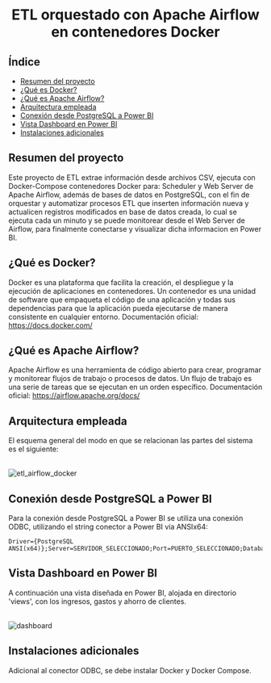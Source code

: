 <h1 align="center"> ETL orquestado con Apache Airflow en contenedores Docker </h1>

## Índice

- [Resumen del proyecto](#Resumen-del-proyecto)
- [¿Qué es Docker?](#qué-es-docker)
- [¿Qué es Apache Airflow?](#qué-es-apache-airflow)
- [Arquitectura empleada](#Arquitectura-empleada)
- [Conexión desde PostgreSQL a Power BI](#Conexión-desde-PostgreSQL-a-Power-BI)
- [Vista Dashboard en Power BI](#Vista-Dashboard-en-Power-BI)
- [Instalaciones adicionales](#Instalaciones-adicionales)

## Resumen del proyecto
Este proyecto de ETL extrae información desde archivos CSV, ejecuta con Docker-Compose contenedores Docker para: Scheduler y Web Server de Apache Airflow, además de bases de datos en PostgreSQL, con el fin de orquestar y automatizar procesos ETL que inserten información nueva y actualicen registros modificados en base de datos creada, lo cual se ejecuta cada un minuto y se puede monitorear desde el Web Server de Airflow, para finalmente conectarse y visualizar dicha informacion en Power BI.

## ¿Qué es Docker?
Docker es una plataforma que facilita la creación, el despliegue y la ejecución de aplicaciones en contenedores. Un contenedor es una unidad de software que empaqueta el código de una aplicación y todas sus dependencias para que la aplicación pueda ejecutarse de manera consistente en cualquier entorno. Documentación oficial: https://docs.docker.com/

## ¿Qué es Apache Airflow?
Apache Airflow es una herramienta de código abierto para crear, programar y monitorear flujos de trabajo o procesos de datos. Un flujo de trabajo es una serie de tareas que se ejecutan en un orden específico. Documentación oficial: https://airflow.apache.org/docs/

## Arquitectura empleada
El esquema general del modo en que se relacionan las partes del sistema es el siguiente:
<br/><br/>

![etl_airflow_docker](https://github.com/Cris-Neumann/ETL-with-Airflow-and-Docker/assets/99703152/328c1609-6d52-4550-9ff0-75b5ce4c9858)

## Conexión desde PostgreSQL a Power BI
Para la conexión desde PostgreSQL a Power BI se utiliza una conexión ODBC, utilizando el string conector a Power BI vía ANSIx64:
```
Driver={PostgreSQL ANSI(x64)};Server=SERVIDOR_SELECCIONADO;Port=PUERTO_SELECCIONADO;Database=BASE_DE_DATOS_SELECCIONADA
```

## Vista Dashboard en Power BI
A continuación una vista diseñada en Power BI, alojada en directorio 'views', con los ingresos, gastos y ahorro de clientes.
<br/><br/>

![dashboard](https://github.com/Cris-Neumann/ETL-with-Airflow-and-Docker/assets/99703152/ec4680ba-ab6b-43d6-9ee0-32433ae07d5f)

## Instalaciones adicionales
Adicional al conector ODBC, se debe instalar Docker y Docker Compose.
